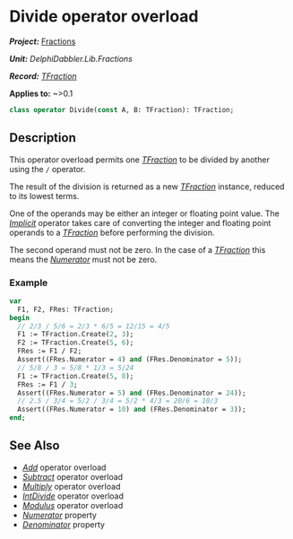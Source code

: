 # Divide operator overload

***Project:*** [Fractions](../API.md)

***Unit:*** _DelphiDabbler.Lib.Fractions_

***Record:*** [_TFraction_](./TFraction.md)

**Applies to:** ~>0.1

```pascal
class operator Divide(const A, B: TFraction): TFraction;
```

## Description

This operator overload permits one [_TFraction_](./TFraction.md) to be divided by another using the `/` operator.

The result of the division is returned as a new [_TFraction_](./TFraction.md) instance, reduced to its lowest terms.

One of the operands may be either an integer or floating point value. The [_Implicit_](./TFraction-Implicit.md) operator takes care of converting the integer and floating point operands to a [_TFraction_](./TFraction.md) before performing the division.

The second operand must not be zero. In the case of a [_TFraction_](./TFraction.md) this means the [_Numerator_](./TFraction-Numerator.md) must not be zero.

### Example

```pascal
var
  F1, F2, FRes: TFraction;
begin
  // 2/3 / 5/6 = 2/3 * 6/5 = 12/15 = 4/5
  F1 := TFraction.Create(2, 3);
  F2 := TFraction.Create(5, 6);
  FRes := F1 / F2;
  Assert((FRes.Numerator = 4) and (FRes.Denominator = 5));
  // 5/8 / 3 = 5/8 * 1/3 = 5/24
  F1 := TFraction.Create(5, 8);
  FRes := F1 / 3;
  Assert((FRes.Numerator = 5) and (FRes.Denominator = 24));
  // 2.5 / 3/4 = 5/2 / 3/4 = 5/2 * 4/3 = 20/6 = 10/3
  Assert((FRes.Numerator = 10) and (FRes.Denominator = 3));
end;
```

## See Also

* [_Add_](./TFraction-Add.md) operator overload
* [_Subtract_](./TFraction-Subtract.md) operator overload
* [_Multiply_](./TFraction-Multiply.md) operator overload
* [_IntDivide_](./TFraction-IntDivide.md) operator overload
* [_Modulus_](./TFraction-Modulus.md) operator overload
* [_Numerator_](./TFraction-Numerator.md) property
* [_Denominator_](./TFraction-Denominator.md) property
